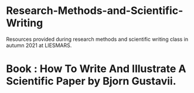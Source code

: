 # Research-Methods-and-Scientific-Writing
Resources provided during research methods and scientific writing class in autumn 2021 at LIESMARS.
# Book : How To Write And Illustrate A Scientific Paper by Bjorn Gustavii.
